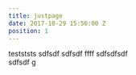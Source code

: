 ```yaml
---
title: justpage
date: 2017-10-29 15:56:00 Z
position: 1
---
```


testststs
sdfsdf
sdfsdf
ffff
sdfsdfsdf\
sdfsdf
g